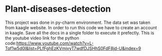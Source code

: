 # Plant-diseases-detection
This project was done in py-charm environment. 
The data set was taken from kaagle website. In order to run this code we have to create an account in kaagle.
Save all the docs in a single folder to execute it prefectly.
This is the youtube video link for the python code:https://www.youtube.com/watch?v=L-Tqf1w5d0I&list=PLfFghEzKVmjvyT7wdfDJSHhS0FdF8jd-U&index=9
